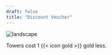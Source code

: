 ```yaml
---
draft: false
title: "Discount Voucher"
---
```


![landscape](/images/relics/spr_relic_2.png)


Towers cost 1 {{< icon gold >}} gold less.
